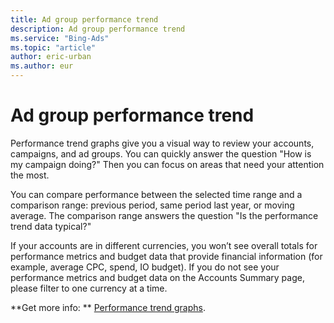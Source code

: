 ```yaml
---
title: Ad group performance trend
description: Ad group performance trend
ms.service: "Bing-Ads"
ms.topic: "article"
author: eric-urban
ms.author: eur
---
```


# Ad group performance trend

Performance trend graphs give you a visual way to review your accounts, campaigns, and ad groups.         You can quickly answer the question "How is my campaign doing?" Then you can focus on areas that need your attention the most.

You can compare performance between the selected time range and a comparison range:    previous period, same period last year, or moving average.    The comparison range answers the question "Is the performance trend data typical?"

If your accounts are in different currencies, you won’t see overall totals for performance metrics and budget data that provide financial information (for example, average CPC, spend, IO budget). If you do not see your performance metrics and budget data on the Accounts Summary page, please filter to one currency at a time.

**Get more info:  **    [Performance trend graphs](../hlp_BA_CONC_CampaignPageGraphs.md).


